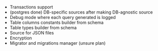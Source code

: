 - Transactions support
- (postgres done) DB-specific sources after making DB-agnostic source
- Debug mode where each query generated is logged
- Table columns constants builder from schema
- Table types builder from schema
- Source for JSON files
- Encryption
- Migrator and migrations manager (unsure plan)
